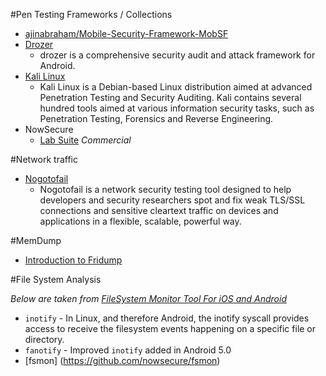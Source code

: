 #Pen Testing Frameworks / Collections

- [ajinabraham/Mobile-Security-Framework-MobSF](https://github.com/ajinabraham/Mobile-Security-Framework-MobSF)
- [Drozer](https://labs.mwrinfosecurity.com/tools/drozer/)
  - drozer is a comprehensive security audit and attack framework for Android.
- [Kali Linux](https://www.kali.org/)
  - Kali Linux is a Debian-based Linux distribution aimed at advanced Penetration Testing and Security Auditing. Kali contains several hundred tools aimed at various information security tasks, such as  Penetration Testing, Forensics and Reverse Engineering. 
- NowSecure
  - [Lab Suite](https://www.nowsecure.com/lab/) _Commercial_

#Network traffic

- [Nogotofail](https://github.com/google/nogotofail) 
  - Nogotofail is a network security testing tool designed to help developers and security researchers spot and fix weak TLS/SSL connections and sensitive cleartext traffic on devices and applications in a flexible, scalable, powerful way. 

#MemDump

- [Introduction to Fridump](http://pentestcorner.com/introduction-to-fridump/)

#File System Analysis

_Below are taken from [FileSystem Monitor Tool For iOS and Android](https://www.nowsecure.com/blog/2016/02/18/filesystem-monitor-tool-for-ios-and-android/?mkt_tok=3RkMMJWWfF9wsRokv6%2FIZKXonjHpfsX56uovWaCylMI%2F0ER3fOvrPUfGjI4DTsBnI%2BSLDwEYGJlv6SgFSLDEMbhlzbgFXBI%3D)_

- `inotify` - In Linux, and therefore Android, the inotify syscall provides access to receive the filesystem events happening on a specific file or directory. 
- `fanotify` - Improved `inotify` added in Android 5.0
- [fsmon] (https://github.com/nowsecure/fsmon)
